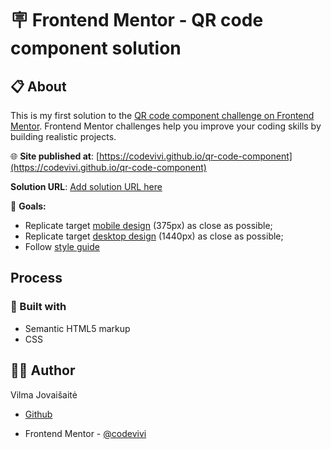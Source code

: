 # 🪧 Frontend Mentor - QR code component solution

<!-- ![alt app screenshot](./src/resources/app_screenshot.png) -->

## 📋 About

This is my first solution to the [QR code component challenge on Frontend Mentor](https://www.frontendmentor.io/challenges/qr-code-component-iux_sIO_H). Frontend Mentor challenges help you improve your coding skills by building realistic projects.

🌐 **Site published at**: [https://codevivi.github.io/qr-code-component](https://codevivi.github.io/qr-code-component)

**Solution URL**: [Add solution URL here](https://your-solution-url.com)

🎯 **Goals:**

- Replicate target [mobile design](./chalenge/design/mobile-design.jpg) (375px) as close as possible;
- Replicate target [desktop design](./chalenge/design/desktop-design.jpg) (1440px) as close as possible;
- Follow [style guide](./chalenge/style-guide.md)

## Process

### 🧰 Built with

- Semantic HTML5 markup
- CSS
<!-- - Flexbox
- Mobile-first workflow -->

## 👩‍💻 Author

Vilma Jovaišaitė

- [Github](https://github.com/codevivi)

- Frontend Mentor - [@codevivi](https://www.frontendmentor.io/profile/codevivi)
